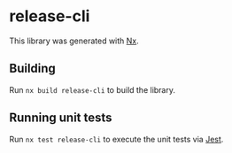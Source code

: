 # release-cli

This library was generated with [Nx](https://nx.dev).

## Building

Run `nx build release-cli` to build the library.

## Running unit tests

Run `nx test release-cli` to execute the unit tests via [Jest](https://jestjs.io).
